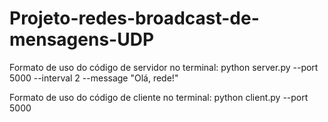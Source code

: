 # Projeto-redes-broadcast-de-mensagens-UDP

Formato de uso do código de servidor no terminal:
    python server.py --port 5000 --interval 2 --message "Olá, rede!"

Formato de uso do código de cliente no terminal:
    python client.py --port 5000